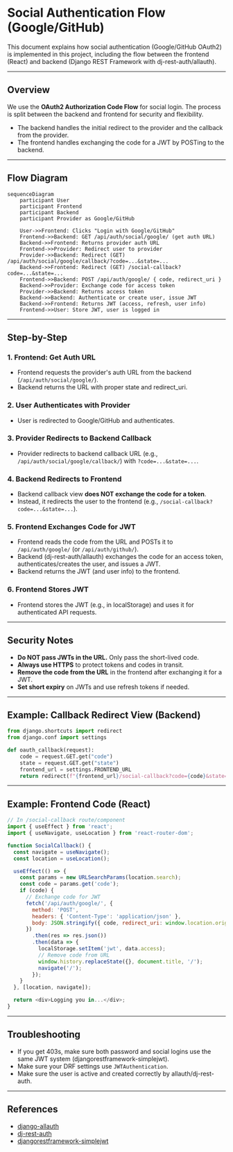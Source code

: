 # Social Authentication Flow (Google/GitHub)

This document explains how social authentication (Google/GitHub OAuth2) is implemented in this project, including the flow between the frontend (React) and backend (Django REST Framework with dj-rest-auth/allauth).

---

## Overview

We use the **OAuth2 Authorization Code Flow** for social login. The process is split between the backend and frontend for security and flexibility.

- The backend handles the initial redirect to the provider and the callback from the provider.
- The frontend handles exchanging the code for a JWT by POSTing to the backend.

---

## Flow Diagram

```mermaid
sequenceDiagram
    participant User
    participant Frontend
    participant Backend
    participant Provider as Google/GitHub

    User->>Frontend: Clicks "Login with Google/GitHub"
    Frontend->>Backend: GET /api/auth/social/google/ (get auth URL)
    Backend->>Frontend: Returns provider auth URL
    Frontend->>Provider: Redirect user to provider
    Provider->>Backend: Redirect (GET) /api/auth/social/google/callback/?code=...&state=...
    Backend->>Frontend: Redirect (GET) /social-callback?code=...&state=...
    Frontend->>Backend: POST /api/auth/google/ { code, redirect_uri }
    Backend->>Provider: Exchange code for access token
    Provider->>Backend: Returns access token
    Backend->>Backend: Authenticate or create user, issue JWT
    Backend->>Frontend: Returns JWT (access, refresh, user info)
    Frontend->>User: Store JWT, user is logged in
```

---

## Step-by-Step

### 1. **Frontend: Get Auth URL**
- Frontend requests the provider's auth URL from the backend (`/api/auth/social/google/`).
- Backend returns the URL with proper state and redirect_uri.

### 2. **User Authenticates with Provider**
- User is redirected to Google/GitHub and authenticates.

### 3. **Provider Redirects to Backend Callback**
- Provider redirects to backend callback URL (e.g., `/api/auth/social/google/callback/`) with `?code=...&state=...`.

### 4. **Backend Redirects to Frontend**
- Backend callback view **does NOT exchange the code for a token**.
- Instead, it redirects the user to the frontend (e.g., `/social-callback?code=...&state=...`).

### 5. **Frontend Exchanges Code for JWT**
- Frontend reads the code from the URL and POSTs it to `/api/auth/google/` (or `/api/auth/github/`).
- Backend (dj-rest-auth/allauth) exchanges the code for an access token, authenticates/creates the user, and issues a JWT.
- Backend returns the JWT (and user info) to the frontend.

### 6. **Frontend Stores JWT**
- Frontend stores the JWT (e.g., in localStorage) and uses it for authenticated API requests.

---

## Security Notes

- **Do NOT pass JWTs in the URL.** Only pass the short-lived code.
- **Always use HTTPS** to protect tokens and codes in transit.
- **Remove the code from the URL** in the frontend after exchanging it for a JWT.
- **Set short expiry** on JWTs and use refresh tokens if needed.

---

## Example: Callback Redirect View (Backend)

```python
from django.shortcuts import redirect
from django.conf import settings

def oauth_callback(request):
    code = request.GET.get("code")
    state = request.GET.get("state")
    frontend_url = settings.FRONTEND_URL
    return redirect(f"{frontend_url}/social-callback?code={code}&state={state}")
```

---

## Example: Frontend Code (React)

```js
// In /social-callback route/component
import { useEffect } from 'react';
import { useNavigate, useLocation } from 'react-router-dom';

function SocialCallback() {
  const navigate = useNavigate();
  const location = useLocation();

  useEffect(() => {
    const params = new URLSearchParams(location.search);
    const code = params.get('code');
    if (code) {
      // Exchange code for JWT
      fetch('/api/auth/google/', {
        method: 'POST',
        headers: { 'Content-Type': 'application/json' },
        body: JSON.stringify({ code, redirect_uri: window.location.origin + '/social-callback' })
      })
        .then(res => res.json())
        .then(data => {
          localStorage.setItem('jwt', data.access);
          // Remove code from URL
          window.history.replaceState({}, document.title, '/');
          navigate('/');
        });
    }
  }, [location, navigate]);

  return <div>Logging you in...</div>;
}
```

---

## Troubleshooting

- If you get 403s, make sure both password and social logins use the same JWT system (djangorestframework-simplejwt).
- Make sure your DRF settings use `JWTAuthentication`.
- Make sure the user is active and created correctly by allauth/dj-rest-auth.

---

## References
- [django-allauth](https://django-allauth.readthedocs.io/en/latest/)
- [dj-rest-auth](https://dj-rest-auth.readthedocs.io/en/latest/)
- [djangorestframework-simplejwt](https://django-rest-framework-simplejwt.readthedocs.io/en/latest/) 
